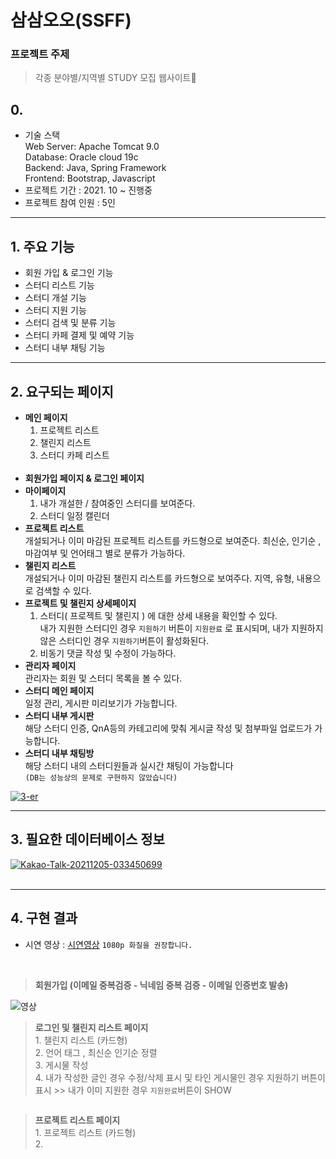 # 삼삼오오(SSFF)

### 프로젝트 주제

> 각종 분야별/지역별 STUDY 모집 웹사이트📝

## 0.

* 기술 스택<br>
  Web Server: Apache Tomcat 9.0<br>
  Database: Oracle cloud 19c <br>
  Backend: Java, Spring Framework<br>
  Frontend: Bootstrap, Javascript<br>
* 프로젝트 기간 : 2021. 10 ~ 진행중
* 프로젝트 참여 인원 : 5인
<hr>

## 1. 주요 기능

>

- 회원 가입 & 로그인 기능
- 스터디 리스트 기능
- 스터디 개설 기능
- 스터디 지원 기능
- 스터디 검색 및 분류 기능
- 스터디 카페 결제 및 예약 기능
- 스터디 내부 채팅 기능
<hr>

## 2. 요구되는 페이지

>

- **메인 페이지**
  <br>
  1. 프로젝트 리스트 
  2. 챌린지 리스트
  3. 스터디 카페 리스트
  <br>
- **회원가입 페이지 & 로그인 페이지**
- **마이페이지**<br>
  1. 내가 개설한 / 참여중인 스터디를 보여준다.
  2. 스터디 일정 캘린더
- **프로젝트 리스트**<br>
  개설되거나 이미 마감된 프로젝트 리스트를 카드형으로 보여준다. 최신순, 인기순 , 마감여부 및 언어태그 별로 분류가 가능하다.
- **챌린지 리스트**<br>
  개설되거나 이미 마감된 챌린지 리스트를 카드형으로 보여주다. 지역, 유형, 내용으로 검색할 수 있다.
- **프로젝트 및 챌린지 상세페이지**<br>
  1. 스터디( 프로젝트 및 챌린지 ) 에 대한 상세 내용을 확인할 수 있다. <br>내가 지원한 스터디인 경우 `지원하기` 버튼이 `지원완료` 로 표시되며, 내가 지원하지 않은 스터디인 경우 `지원하기`버튼이 활성화된다. 
  2. 비동기 댓글 작성 및 수정이 가능하다.<br>  
- **관리자 페이지**<br>
  관리자는 회원 및 스터디 목록을 볼 수 있다.
- **스터디 메인 페이지**<br>
 일정 관리, 게시판 미리보기가 가능합니다. 
- **스터디 내부 게시판**<br>
 해당 스터디 인증, QnA등의 카테고리에 맞춰 게시글 작성 및 첨부파일 업로드가 가능합니다.
- **스터디 내부 채팅방**<br>
 해당 스터디 내의 스터디원들과 실시간 채팅이 가능합니다 
 <br>`(DB는 성능상의 문제로 구현하지 않았습니다)`

<a href="https://ibb.co/M8qp6kY"><img src="https://i.ibb.co/7g7V4tw/3-er.png" alt="3-er" border="0"></a>
<hr>

## 3. 필요한 데이터베이스 정보

>

<a href="https://ibb.co/TvYPqD6"><img src="https://i.ibb.co/bWQNRjT/Kakao-Talk-20211205-033450699.png" alt="Kakao-Talk-20211205-033450699" border="0"></a>
<br>
<br>
<hr>

## 4. 구현 결과 

- 시연 영상 : <a href="https://drive.google.com/file/d/1T5jRf1lQ13_xyCjD2DP1XVRggUePxt4O/view">시연영상</a>
 ```1080p 화질을 권장합니다.```
<br>

<img src='https://user-images.githubusercontent.com/80584060/144974123-9fddc685-5f14-433e-96db-112839d8d0a6.gif' alt='' border='0'/>

>**회원가입 (이메일 중복검증 - 닉네임 중복 검증 - 이메일 인증번호 발송)**


<img src='https://user-images.githubusercontent.com/80584060/144974129-df2d788c-9ecc-4ead-91f1-12a61f619412.gif' alt='영상' border='0'/>

>**로그인 및 챌린지 리스트 페이지**
> <br>1. 챌린지 리스트 (카드형) <br>2. 언어 태그 , 최신순 인기순 정렬<br>3. 게시물 작성<br>4. 내가 작성한 글인 경우 수정/삭제 표시 및 타인 게시물인 경우 지원하기 버튼이 표시 >> 내가 이미 지원한 경우 ```지원완료```버튼이 SHOW
> 
> 
<img src='https://user-images.githubusercontent.com/80584060/144974149-6446e2e7-ec21-4412-8d47-a97227cf4e63.gif' border='0' alt=""/>

>**프로젝트 리스트 페이지**
> <br>1. 프로젝트 리스트 (카드형) <br>2. 

